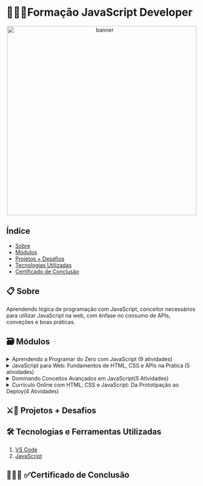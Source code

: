 # 👨🏾‍💻Formação JavaScript Developer
<p align="center">
  <a href="https://www.dio.me/sign-up?ref=AFAO06TK7UDD" target="_blank">
    <img align="center" src="https://hermes.dio.me/tracks/55e7040f-775b-47e5-a8fb-69d002ca17a9.png" alt="banner" width="500"/>
  </a>
</p>

## Índice
- <a href="#sobre">Sobre</a>
- <a href="#modulos">Módulos</a>
- <a href="#projetos">Projetos + Desafios</a>
- <a href="#tecnologias">Tecnologias Utilizadas</a>
- <a href="#certificado">Certificado de Conclusão</a>

<h2 id="sobre">📋 Sobre</h2>
<div>
 <p>Aprendendo lógica de programação com JavaScript, conceitor necessários para utilizar JavaScript na web, com ênfase no consumo de APIs, conveções e boas práticas.</p>
 
</di>

<h2 id="modulos">🗃 Módulos</h2>
<details>
  <summary>Aprendendo a Programar do Zero com JavaScript (9 atividades)</summary>
 
   -  [ ] Apresentação da Formaçaõ JavaScript Developer(1hr)
   -  [ ] Primeiros Passos com JavaScript(3hrs)
   -  [ ] Conhecendo Funções JavaScript(2hrs)
   -  [ ] Criando Objetos e Classes em javaScript(2hrs)
   -  [ ] Arrays e Estruturas de Repetição em JavaScript(2hrs)
   -  [ ] Importação e Exportação com JavaScript(1hr)
   -  [ ] Consolide Seu conhecimetno com Desafios de Código JavaScript(2hrs)
   -  [ ] Desafios de Código - Formação JavaScript Developer(1hr)
   -  [ ] Materiais Complementares - Aprenda a Programar do Zero com JavaScript(1hr)
  
</details>

<details>
  <summary>JavaScript para Web: Fundamentos de HTML, CSS e APIs na Prática (5 atividades)</summary>
 
   -  [ ] Introdução ao Desenvolvimento Web com JavaScript(1hr)
   -  [ ] Criando um projeto com HTML/CSS para listagem de pokémon(2hrs)
   -  [ ] Dominando o protocolo HTTP e integrando com a PokeAPI(4hrs)
   -  [ ] Construindo uma pokédex com JavaScript(1hr)
   -  [ ] Materiais Complementares - JavaScript para Web: Fundamentos de HTML, CSS e APIs na Prática
  
  
</details>
<details>
 <summary>Dominando Conceitos Avançados em JavaScript(5 Atividades)</summary>

  -  [ ] Aprendendo variáves, escopo e tipos de dados no JavaScript(2hrs)
  -  [ ] Orientação a protótipo com JavaScript(1hr)
  -  [ ] Funções e Manipulação de Listas com JavaScript(1hr)
  -  [ ] Promises e Assincronismo com JavaScript(1hr)
  -  [ ] Materiais Complementares - Dominando Conceitos Avançados em JavaScript(1hr)
         
</details>
<details>
 <summary>Currículo Online com HTML, CSS e JavaScript: Da Prototipação ao Deploy(4 Atividades)</summary>

  -  [ ] Criando e Estilizando uma Página de Portifólio Profissional com CSS e JavaScript(4hrs)
  -  [ ] Publicando Seu portfólio Profissional no Github Pages(3hrs)
  -  [ ] Materiais Complementares: Currículo Online com Html, CSS e JavaScript: Da Prototipação ao Deploy
  -  [ ] Avalie a Formação de JavaScript
         
</details>



<h2 id="projetos">⚔🎯 Projetos + Desafios</h2>

<h2 id="tecnologias">🛠 Tecnologias e Ferramentas Utilizadas</h2>

1. <a href="https://code.visualstudio.com/" target="_blank">VS Code</a>
2. <a href="https://developer.mozilla.org/pt-BR/docs/Web/JavaScript" target="_blank">JavaScript</a>




<h2 id="certificado">👨🏾‍🎓 ✅Certificado de Conclusão</h2>


